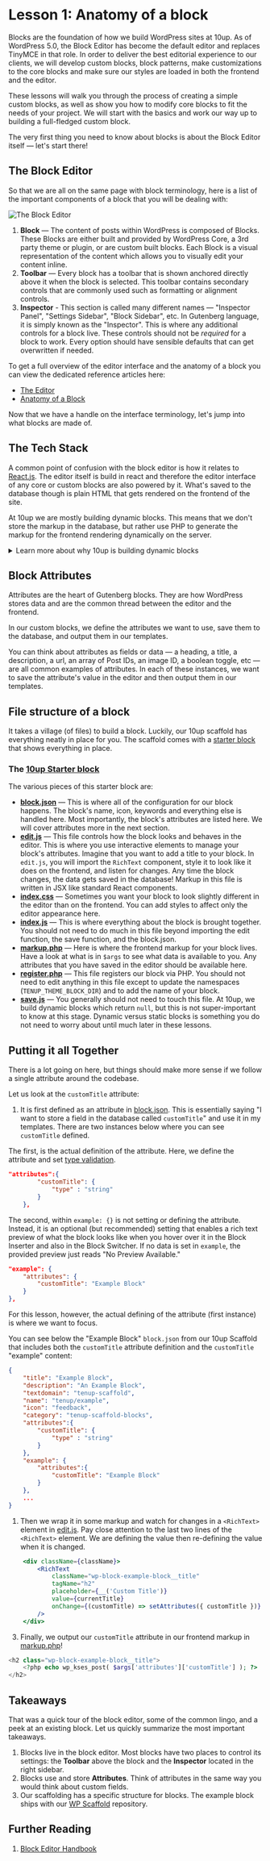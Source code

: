 # Lesson 1: Anatomy of a block

Blocks are the foundation of how we build WordPress sites at 10up. As of WordPress 5.0, the Block Editor has become the default editor and replaces TinyMCE in that role. In order to deliver the best editorial experience to our clients, we will develop custom blocks, block patterns, make customizations to the core blocks and make sure our styles are loaded in both the frontend and the editor.

These lessons will walk you through the process of creating a simple custom blocks, as well as show you how to modify core blocks to fit the needs of your project. We will start with the basics and work our way up to building a full-fledged custom block.

The very first thing you need to know about blocks is about the Block Editor itself — let's start there!

## The Block Editor

So that we are all on the same page with block terminology, here is a list of the important components of a block that you will be dealing with:

![The Block Editor](/img/gutenberg-interface-sketch.png)

1. **Block** — The content of posts within WordPress is composed of Blocks. These Blocks are either built and provided by WordPress Core, a 3rd party theme or plugin, or are custom built blocks. Each Block is a visual representation of the content which allows you to visually edit your content inline.
2. **Toolbar** — Every block has a toolbar that is shown anchored directly above it when the block is selected. This toolbar contains secondary controls that are commonly used such as formatting or alignment controls.
3. **Inspector** - This section is called many different names — "Inspector Panel", "Settings Sidebar", "Block Sidebar", etc. In Gutenberg language, it is simply known as the "Inspector". This is where any additional controls for a block live. These controls should not be _required_ for a block to work. Every option should have sensible defaults that can get overwritten if needed.

To get a full overview of the editor interface and the anatomy of a block you can view the dedicated reference articles here:

- [The Editor](/reference/01-Fundamentals/the-editor.md)
- [Anatomy of a Block](/reference/01-Fundamentals/a-block.md)

Now that we have a handle on the interface terminology, let's jump into what blocks are made of.

## The Tech Stack

A common point of confusion with the block editor is how it relates to [React.js](https://reactjs.org). The editor itself is build in react and therefore the editor interface of any core or custom blocks are also powered by it. What's saved to the database though is plain HTML that gets rendered on the frontend of the site.

At 10up we are mostly building dynamic blocks. This means that we don't store the markup in the database, but rather use PHP to generate the markup for the frontend rendering dynamically on the server.

<details>
<summary>Learn more about why 10up is building dynamic blocks</summary>
<p>

Most of the core blocks are build as static blocks. That means that they define a `save` method in their block registration which is used to generate the HTML markup that gets saved to the database.

This system cannot be used when you are working with dynamic data like rendering a list of the latest posts. Therefore the editor also allows blocks to define a `render_callback`. This render callback gets invoked every time the block gets rendered and therefore allows you to build the dynamic markup live on the server.

The problem when using static blocks however is, that all the markup is saved to the database. So when new options get added to a block, or when something in the markup needs to get changed this leads to a deprecation issue. When the block editor loads it parses the content and tries to generate the markup which should get saved to the database again. It then compares this newly generated string with what already exists in the database. And when the expected result does not match the actual result an error is thrown and the block shows a deprecation warning.

This can be managed by adding a `deprecation` to the block which allows it to recognize previous versions of itself and migrate them over to the new syntax.

However these migrations only get applied once a block is re opened in the editor and saved. Which means that it is not possible to make a side wide change that should affect all instances of a block.

Since managing the deprecations in a client environment where things are changing a lot is a large effort and we often need the ability to rollout changes site wide without having to manually re save every post dynamic blocks where the markup gets generated at the time of loading the page get around these issues. All that is saved in the database is a HTML comment containing the block name and a serialized JSON object containing all of the blocks attributes.

</p>
</details>

## Block Attributes

Attributes are the heart of Gutenberg blocks. They are how WordPress stores data and are the common thread between the editor and the frontend.

In our custom blocks, we define the attributes we want to use, save them to the database, and output them in our templates.

You can think about attributes as fields or data — a heading, a title, a description, a url, an array of Post IDs, an image ID, a boolean toggle, etc — are all common examples of attributes. In each of these instances, we want to save the attribute's value in the editor and then output them in our templates.

## File structure of a block

It takes a village (of files) to build a block. Luckily, our 10up scaffold has everything neatly in place for you. The scaffold comes with a [starter block](https://github.com/10up/wp-scaffold/tree/trunk/themes/10up-theme/includes/blocks/example-block)
 that shows everything in place.

### The [10up Starter block](https://github.com/10up/wp-scaffold/tree/trunk/themes/10up-theme/includes/blocks/example-block)

The various pieces of this starter block are:

- [**block.json**](https://github.com/10up/wp-scaffold/blob/trunk/themes/10up-theme/includes/blocks/example-block/block.json) — This is where all of the configuration for our block happens. The block's name, icon, keywords and everything else is handled here. Most importantly, the block's attributes are listed here. We will cover attributes more in the next section.
- [**edit.js**](https://github.com/10up/wp-scaffold/blob/trunk/themes/10up-theme/includes/blocks/example-block/edit.js) —  This file controls how the block looks and behaves in the editor. This is where you use interactive elements to manage your block's attributes. Imagine that you want to add a title to your block. In `edit.js`,  you will import the `RichText` component, style it to look like it does on the frontend, and listen for changes. Any time the block changes, the data gets saved in the database! Markup in this file is written in JSX like standard React components.
- [**index.css**](https://github.com/10up/wp-scaffold/blob/trunk/themes/10up-theme/includes/blocks/example-block/index.css) — Sometimes you want your block to look slightly different in the editor than on the frontend. You can add styles to affect only the editor appearance here.
- [**index.js**](https://github.com/10up/wp-scaffold/blob/trunk/themes/10up-theme/includes/blocks/example-block/index.js) — This is where everything about the block is brought together. You should not need to do much in this file beyond importing the edit function, the save function, and the block.json.
- [**markup.php**](https://github.com/10up/wp-scaffold/blob/trunk/themes/10up-theme/includes/blocks/example-block/markup.php) — Here is where the frontend markup for your block lives. Have a look at what is in `$args` to see what data is available to you. Any attributes that you have saved in the editor should be available here.
- [**register.php**](https://github.com/10up/wp-scaffold/blob/trunk/themes/10up-theme/includes/blocks/example-block/register.php) — This file registers our block via PHP. You should not need to edit anything in this file except to update the namespaces (`TENUP_THEME_BLOCK_DIR`) and to add the name of your block.
- [**save.js**](https://github.com/10up/wp-scaffold/blob/trunk/themes/10up-theme/includes/blocks/example-block/save.js) — You generally should not need to touch this file. At 10up, we build dynamic blocks which return `null`, but this is not super-important to know at this stage. Dynamic versus static blocks is something you do not need to worry about until much later in these lessons.

## Putting it all Together

There is a lot going on here, but things should make more sense if we follow a single attribute around the codebase.

Let us look at the `customTitle` attribute:

1. It is first defined as an attribute in [block.json](https://github.com/10up/wp-scaffold/blob/trunk/themes/10up-theme/includes/blocks/example-block/block.json#L15). This is essentially saying "I want to store a field in the database called `customTitle`" and use it in my templates. There are two instances below where you can see `customTitle` defined.

The first, is the actual definition of the attribute. Here, we define the attribute and set [type validation](https://developer.wordpress.org/block-editor/reference-guides/block-api/block-attributes/#type-validation).

```json {2-4} title="block.json"
"attributes":{
		"customTitle": {
			"type" : "string"
		}
	},
```

The second, within `example: {}` is not setting or defining the attribute. Instead, it is an optional (but recommended) setting that enables a rich text preview of what the block looks like when you hover over it in the Block Inserter and also in the Block Switcher. If no data is set in `example`, the provided preview just reads "No Preview Available."

```json {3} title="block.json"
"example": {
	"attributes": {
		"customTitle": "Example Block"
	}
},
```

For this lesson, however, the actual defining of the attribute (first instance) is where we want to focus.

You can see below the "Example Block" `block.json` from our 10up Scaffold that includes both the `customTitle` attribute definition and the `customTitle` "example" content:

```json {9-11,15} title="block.json"
{
	"title": "Example Block",
	"description": "An Example Block",
	"textdomain": "tenup-scaffold",
	"name": "tenup/example",
	"icon": "feedback",
	"category": "tenup-scaffold-blocks",
	"attributes":{
		"customTitle": {
			"type" : "string"
		}
	},
	"example": {
		"attributes":{
			"customTitle": "Example Block"
		}
	},
	...
}
```

1. Then we wrap it in some markup and watch for changes in a `<RichText>` element in [edit.js](https://github.com/10up/wp-scaffold/blob/trunk/themes/10up-theme/includes/blocks/example-block/edit.js#L28). Pay close attention to the last two lines of the `<RichText>` element. We are defining the value then re-defining the value when it is changed.

```jsx title="edit.js" {6-7}
	<div className={className}>
		<RichText
			className="wp-block-example-block__title"
			tagName="h2"
			placeholder={__('Custom Title')}
			value={currentTitle}
			onChange={(customTitle) => setAttributes({ customTitle })}
		/>
	</div>
```

3. Finally, we output our `customTitle` attribute in our frontend markup in [markup.php](https://github.com/10up/wp-scaffold/blob/trunk/themes/10up-theme/includes/blocks/example-block/markup.php#L29)!

```php title="markup.php" {2}
<h2 class="wp-block-example-block__title">
	<?php echo wp_kses_post( $args['attributes']['customTitle'] ); ?>
</h2>
```

## Takeaways

That was a quick tour of the block editor, some of the common lingo, and a peek at an existing block. Let us quickly summarize the most important takeaways.

1. Blocks live in the block editor. Most blocks have two places to control its settings: the **Toolbar** above the block and the **Inspector** located in the right sidebar.
2. Blocks use and store **Attributes**. Think of attributes in the same way you would think about custom fields.
3. Our scaffolding has a specific structure for blocks. The example block ships with our [WP Scaffold](https://github.com/10up/wp-scaffold/tree/trunk/themes/10up-theme/includes/blocks/example-block) repository.

## Further Reading

1. [Block Editor Handbook](https://developer.wordpress.org/block-editor/)
